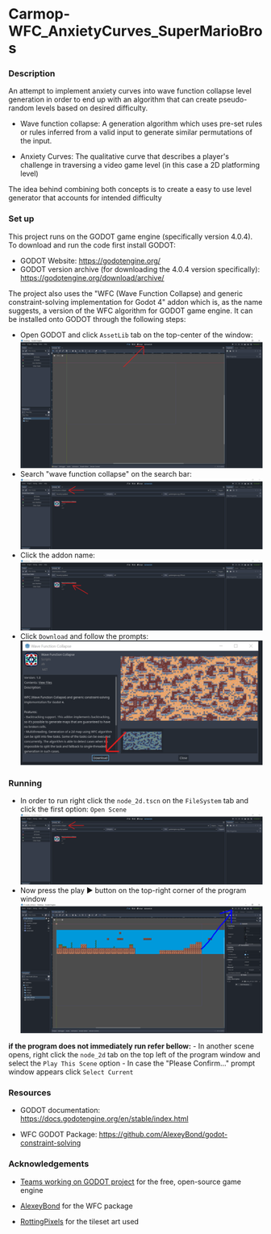 # Carmop-WFC_AnxietyCurves_SuperMarioBros

### Description

An attempt to implement anxiety curves into wave function collapse level generation in order to 
end up with an algorithm that can create pseudo-random levels based on desired difficulty.

- Wave function collapse:
	A generation algorithm which uses pre-set rules or rules inferred from a valid input to 
	generate similar permutations of the input.
	
- Anxiety Curves:
	The qualitative curve that describes a player's challenge in traversing a video game 
	level (in this case a 2D platforming level)

The idea behind combining both concepts is to create a easy to use level generator that accounts 
for intended difficulty

### Set up

This project runs on the GODOT game engine (specifically version 4.0.4).
To download and run the code first install GODOT:
- GODOT Website: https://godotengine.org/
- GODOT version archive (for downloading the 4.0.4 version specifically): https://godotengine.org/download/archive/


The project also uses the "WFC (Wave Function Collapse) and generic constraint-solving implementation for Godot 4" addon which is, as the name suggests, a version of the WFC algorithm for GODOT game engine. It can be installed onto GODOT through the following steps: 
- Open GODOT and click `AssetLib` tab on the top-center of the window:
![(Might take a bit  of time to load)](images/assetlib.png)
- Search "wave function collapse" on the search bar:
![It should be the only addon that shows up](images/search.png)
- Click the addon name:
![-](images/addonname.PNG)
- Click `Download` and follow the prompts:
![-](images/download.png)

### Running

- In order to run right click the `node_2d.tscn` on the `FileSystem` tab and click the first option: `Open Scene`
![](images/search.png)
- Now press the play :arrow_forward: button on the top-right corner of the program window 
![](images/playbutton.png)

**if the program does not immediately run refer bellow:**
	- In another scene opens, right click the `node_2d` tab on the top left of the program window and select the `Play This Scene` option
	- In case the "Please Confirm..." prompt window appears click `Select Current`


### Resources
- GODOT documentation: https://docs.godotengine.org/en/stable/index.html

- WFC GODOT Package: https://github.com/AlexeyBond/godot-constraint-solving

### Acknowledgements

- [Teams working on GODOT project](https://godotengine.org/teams/) for the free, open-source game engine 

- [AlexeyBond](https://github.com/AlexeyBond) for the WFC package

- [RottingPixels](https://rottingpixels.itch.io/) for the tileset art used

